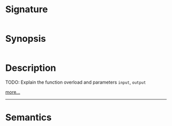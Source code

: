 # Signature
```vikid-signature
```

# Synopsis
```vikid-synopsis
```

# Description
TODO: Explain the function overload and parameters `input`, `output`

[more...](https://www.tomdalling.com/blog/modern-opengl/explaining-homogenous-coordinates-and-projective-geometry/)

----
# Semantics